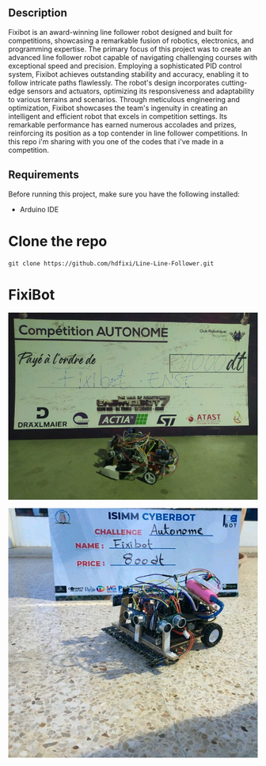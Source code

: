 ## Description
Fixibot is an award-winning line follower robot designed and built for competitions, showcasing a remarkable fusion of robotics, electronics, and programming expertise. The primary focus of this project was to create an advanced line follower robot capable of navigating challenging courses with exceptional speed and precision.
Employing a sophisticated PID control system, Fixibot achieves outstanding stability and accuracy, enabling it to follow intricate paths flawlessly. The robot's design incorporates cutting-edge sensors and actuators, optimizing its responsiveness and adaptability to various terrains and scenarios.
Through meticulous engineering and optimization, Fixibot showcases the team's ingenuity in creating an intelligent and efficient robot that excels in competition settings. Its remarkable performance has earned numerous accolades and prizes, reinforcing its position as a top contender in line follower competitions.
In this repo i'm sharing with you one of the codes that i've made in a competition.
## Requirements 
Before running this project, make sure you have the following installed:
- Arduino IDE
# Clone the repo 
```
git clone https://github.com/hdfixi/Line-Line-Follower.git
```
# FixiBot 
![Example Image](enim.jpeg)


![Example Image](isim.jpeg)